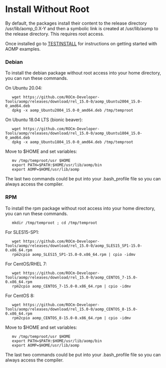 # Install Without Root
By default, the packages install their content to the release directory /usr/lib/aomp_0.X-Y and then a  symbolic link is created at /usr/lib/aomp to the release directory. This requires root access.

Once installed go to [TESTINSTALL](TESTINSTALL.md) for instructions on getting started with AOMP examples.

### Debian
To install the debian package without root access into your home directory, you can run these commands.<br>

On Ubuntu 20.04:
```
   wget https://github.com/ROCm-Developer-Tools/aomp/releases/download/rel_15.0-0/aomp_Ubuntu2004_15.0-0_amd64.deb
   dpkg -x aomp_Ubuntu2004_15.0-0_amd64.deb /tmp/temproot
```
On Ubuntu 18.04 LTS (bionic beaver):
```
   wget https://github.com/ROCm-Developer-Tools/aomp/releases/download/rel_15.0-0/aomp_Ubuntu1804_15.0-0_amd64.deb
   dpkg -x aomp_Ubuntu1804_15.0-0_amd64.deb /tmp/temproot
```
Move to $HOME and set variables:
```
   mv /tmp/temproot/usr $HOME
   export PATH=$PATH:$HOME/usr/lib/aomp/bin
   export AOMP=$HOME/usr/lib/aomp
```
The last two commands could be put into your .bash_profile file so you can always access the compiler.

### RPM
To install the rpm package without root access into your home directory, you can run these commands.
```
   mkdir /tmp/temproot ; cd /tmp/temproot 
```
For SLES15-SP1:
```
   wget https://github.com/ROCm-Developer-Tools/aomp/releases/download/rel_15.0-0/aomp_SLES15_SP1-15.0-0.x86_64.rpm
   rpm2cpio aomp_SLES15_SP1-15.0-0.x86_64.rpm | cpio -idmv
```
For CentOS/RHEL 7:
```
   wget https://github.com/ROCm-Developer-Tools/aomp/releases/download/rel_15.0-0/aomp_CENTOS_7-15.0-0.x86_64.rpm
   rpm2cpio aomp_CENTOS_7-15.0-0.x86_64.rpm | cpio -idmv
```
For CentOS 8:
```
   wget https://github.com/ROCm-Developer-Tools/aomp/releases/download/rel_15.0-0/aomp_CENTOS_8-15.0-0.x86_64.rpm
   rpm2cpio aomp_CENTOS_8-15.0-0.x86_64.rpm | cpio -idmv
```
Move to $HOME and set variables:
```
   mv /tmp/temproot/usr $HOME
   export PATH=$PATH:$HOME/usr/lib/aomp/bin
   export AOMP=$HOME/usr/lib/aomp
```
The last two commands could be put into your .bash_profile file so you can always access the compiler.
